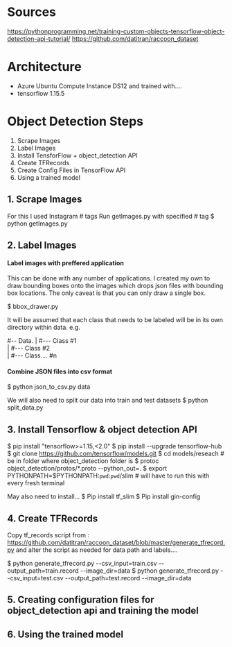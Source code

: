 # Sources
https://pythonprogramming.net/training-custom-objects-tensorflow-object-detection-api-tutorial/
https://github.com/datitran/raccoon_dataset

# Architecture
- Azure Ubuntu Compute Instance DS12 and trained with....
- tensorflow 1.15.5


# Object Detection Steps
1. Scrape Images
2. Label Images
3. Install TensforFlow + object_detection API
4. Create TFRecords
5. Create Config Files in TensorFlow API
6. Using a trained model


## 1. Scrape Images
For this I used Instagram # tags 
Run getImages.py with specified # tag
$ python getImages.py

## 2. Label Images

#### Label images with preffered application
This can be done with any number of applications. I created my own to draw bounding boxes onto the images which drops json files with bounding box locations. The only caveat is that you can only draw a single box.

$ bbox_drawer.py

It will be assumed that each class that needs to be labeled will be in its own directory within data. e.g.

#-- Data. 
|  #--- Class #1<br>
|  #--- Class #2<br>
|  #--- Class.... #n<br> 

#### Combine JSON files into csv format
$ python json_to_csv.py data

We will also need to split our data into train and test datasets
$ python split_data.py

## 3. Install Tensorflow & object detection API
$ pip install "tensorflow>=1.15,<2.0"
$ pip install --upgrade tensorflow-hub
$ git clone https://github.com/tensorflow/models.git
$ cd models/reseach # be in folder where object_detection folder is
$ protoc object_detection/protos/*.proto --python_out=.
$ export PYTHONPATH=$PYTHONPATH:`pwd`:`pwd`/slim # will have to run this with every fresh terminal

May also need to install...
$ Pip install tf_slim
$ Pip install gin-config

## 4. Create TFRecords
Copy tf_records script from : https://github.com/datitran/raccoon_dataset/blob/master/generate_tfrecord.py
and alter the script as needed for data path and labels....

$ python generate_tfrecord.py --csv_input=train.csv  --output_path=train.record --image_dir=data
$ python generate_tfrecord.py --csv_input=test.csv   --output_path=test.record  --image_dir=data

## 5. Creating configuration files for object_detection api and training the model


## 6. Using the trained model


